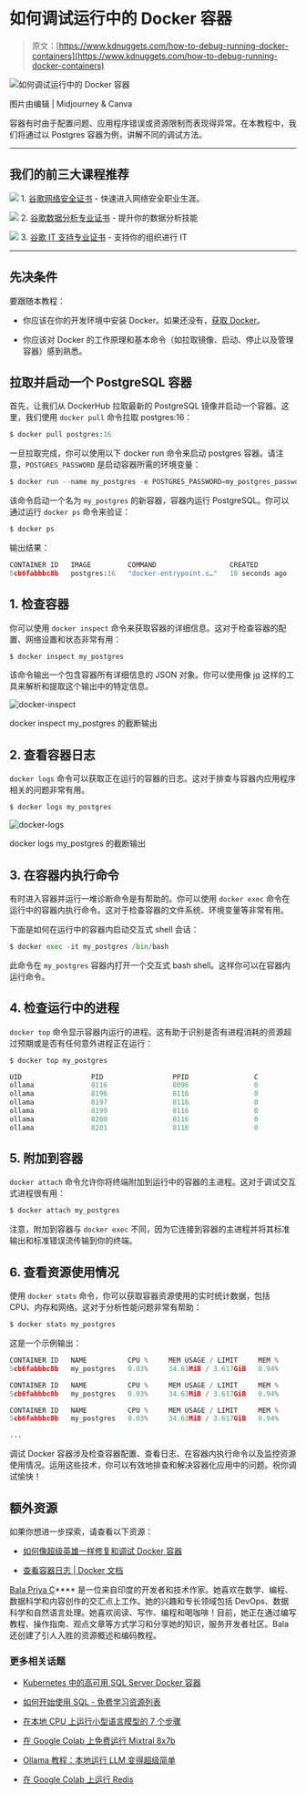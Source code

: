 # 如何调试运行中的 Docker 容器

> 原文：[https://www.kdnuggets.com/how-to-debug-running-docker-containers](https://www.kdnuggets.com/how-to-debug-running-docker-containers)

![如何调试运行中的 Docker 容器](../Images/90166179230c4d4f907116b80914e6fd.png)

图片由编辑 | Midjourney & Canva

容器有时由于配置问题、应用程序错误或资源限制而表现得异常。在本教程中，我们将通过以 Postgres 容器为例，讲解不同的调试方法。

* * *

## 我们的前三大课程推荐

![](../Images/0244c01ba9267c002ef39d4907e0b8fb.png) 1\. [谷歌网络安全证书](https://www.kdnuggets.com/google-cybersecurity) - 快速进入网络安全职业生涯。

![](../Images/e225c49c3c91745821c8c0368bf04711.png) 2\. [谷歌数据分析专业证书](https://www.kdnuggets.com/google-data-analytics) - 提升你的数据分析技能

![](../Images/0244c01ba9267c002ef39d4907e0b8fb.png) 3\. [谷歌 IT 支持专业证书](https://www.kdnuggets.com/google-itsupport) - 支持你的组织进行 IT

* * *

## 先决条件

要跟随本教程：

+   你应该在你的开发环境中安装 Docker。如果还没有，[获取 Docker](https://docs.docker.com/get-docker/)。

+   你应该对 Docker 的工作原理和基本命令（如拉取镜像、启动、停止以及管理容器）感到熟悉。

## 拉取并启动一个 PostgreSQL 容器

首先，让我们从 DockerHub 拉取最新的 PostgreSQL 镜像并启动一个容器。这里，我们使用 `docker pull` 命令拉取 postgres:16：

```py
$ docker pull postgres:16
```

一旦拉取完成，你可以使用以下 docker run 命令来启动 postgres 容器。请注意，`POSTGRES_PASSWORD` 是启动容器所需的环境变量：

```py
$ docker run --name my_postgres -e POSTGRES_PASSWORD=my_postgres_password -d postgres
```

该命令启动一个名为 `my_postgres` 的新容器，容器内运行 PostgreSQL。你可以通过运行 `docker ps` 命令来验证：

```py
$ docker ps
```

输出结果：

```py
CONTAINER ID   IMAGE         COMMAND                  CREATED          STATUS         PORTS      NAMES
5cb6fabbbc8b   postgres:16   "docker-entrypoint.s…"   18 seconds ago   Up 9 seconds   5432/tcp   my_postgres
```

## 1\. 检查容器

你可以使用 `docker inspect` 命令来获取容器的详细信息。这对于检查容器的配置、网络设置和状态非常有用：

```py
$ docker inspect my_postgres 
```

该命令输出一个包含容器所有详细信息的 JSON 对象。你可以使用像 [jq](https://jqlang.github.io/jq/) 这样的工具来解析和提取这个输出中的特定信息。

![docker-inspect](../Images/0c6609a7af6cc59f37ca7961ce4f3047.png)

docker inspect my_postgres 的截断输出

## 2\. 查看容器日志

`docker logs` 命令可以获取正在运行的容器的日志。这对于排查与容器内应用程序相关的问题非常有用。

```py
$ docker logs my_postgres
```

![docker-logs](../Images/5dbf5ed3e0b8d65903dc203449de77a4.png)

docker logs my_postgres 的截断输出

## 3\. 在容器内执行命令

有时进入容器并运行一堆诊断命令是有帮助的。你可以使用 `docker exec` 命令在运行中的容器内执行命令。这对于检查容器的文件系统、环境变量等非常有用。

下面是如何在运行中的容器内启动交互式 shell 会话：

```py
$ docker exec -it my_postgres /bin/bash
```

此命令在 `my_postgres` 容器内打开一个交互式 bash shell。这样你可以在容器内运行命令。

## 4\. 检查运行中的进程

`docker top` 命令显示容器内运行的进程。这有助于识别是否有进程消耗的资源超过预期或是否有任何意外进程正在运行：

```py
$ docker top my_postgres
```

```py
UID                 PID                 PPID                C                   STIME               TTY                 TIME                CMD
ollama              8116                8096                0                   09:41               ?                   00:00:00            postgres
ollama              8196                8116                0                   09:41               ?                   00:00:00            postgres: checkpointer
ollama              8197                8116                0                   09:41               ?                   00:00:00            postgres: background writer
ollama              8199                8116                0                   09:41               ?                   00:00:00            postgres: walwriter
ollama              8200                8116                0                   09:41               ?                   00:00:00            postgres: autovacuum launcher
ollama              8201                8116                0                   09:41               ?                   00:00:00            postgres: logical replication launcher
```

## 5\. 附加到容器

`docker attach` 命令允许你将终端附加到运行中的容器的主进程。这对于调试交互式进程很有用：

```py
$ docker attach my_postgres
```

注意，附加到容器与 `docker exec` 不同，因为它连接到容器的主进程并将其标准输出和标准错误流传输到你的终端。

## 6\. 查看资源使用情况

使用 `docker stats` 命令，你可以获取容器资源使用的实时统计数据，包括 CPU、内存和网络。这对于分析性能问题非常有帮助：

```py
$ docker stats my_postgres
```

这是一个示例输出：

```py
CONTAINER ID   NAME          CPU %     MEM USAGE / LIMIT     MEM %     NET I/O       BLOCK I/O         PIDS
5cb6fabbbc8b   my_postgres   0.03%     34.63MiB / 3.617GiB   0.94%     10.6kB / 0B   38.4MB / 53.1MB   6

CONTAINER ID   NAME          CPU %     MEM USAGE / LIMIT     MEM %     NET I/O       BLOCK I/O         PIDS
5cb6fabbbc8b   my_postgres   0.03%     34.63MiB / 3.617GiB   0.94%     10.6kB / 0B   38.4MB / 53.1MB   6

CONTAINER ID   NAME          CPU %     MEM USAGE / LIMIT     MEM %     NET I/O       BLOCK I/O         PIDS
5cb6fabbbc8b   my_postgres   0.03%     34.63MiB / 3.617GiB   0.94%     10.6kB / 0B   38.4MB / 53.1MB   6

...
```

调试 Docker 容器涉及检查容器配置、查看日志、在容器内执行命令以及监控资源使用情况。运用这些技术，你可以有效地排查和解决容器化应用中的问题。祝你调试愉快！

## 额外资源

如果你想进一步探索，请查看以下资源：

+   [如何像超级英雄一样修复和调试 Docker 容器](https://www.docker.com/blog/how-to-fix-and-debug-docker-containers-like-a-superhero/)

+   [查看容器日志 | Docker 文档](https://docs.docker.com/config/containers/logging/)

**[](https://twitter.com/balawc27)**[Bala Priya C](https://www.kdnuggets.com/wp-content/uploads/bala-priya-author-image-update-230821.jpg)**** 是一位来自印度的开发者和技术作家。她喜欢在数学、编程、数据科学和内容创作的交汇点上工作。她的兴趣和专长领域包括 DevOps、数据科学和自然语言处理。她喜欢阅读、写作、编程和喝咖啡！目前，她正在通过编写教程、操作指南、观点文章等方式学习和分享她的知识，服务开发者社区。Bala 还创建了引人入胜的资源概述和编码教程。

### 更多相关话题

+   [Kubernetes 中的高可用 SQL Server Docker 容器](https://www.kdnuggets.com/2022/04/high-availability-sql-server-docker-containers-kubernetes.html)

+   [如何开始使用 SQL - 免费学习资源列表](https://www.kdnuggets.com/2022/10/get-running-sql-list-free-learning-resources.html)

+   [在本地 CPU 上运行小型语言模型的 7 个步骤](https://www.kdnuggets.com/7-steps-to-running-a-small-language-model-on-a-local-cpu)

+   [在 Google Colab 上免费运行 Mixtral 8x7b](https://www.kdnuggets.com/running-mixtral-8x7b-on-google-colab-for-free)

+   [Ollama 教程：本地运行 LLM 变得超级简单](https://www.kdnuggets.com/ollama-tutorial-running-llms-locally-made-super-simple)

+   [在 Google Colab 上运行 Redis](https://www.kdnuggets.com/2022/01/running-redis-google-colab.html)
